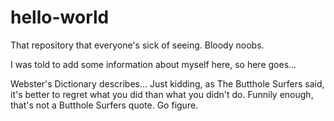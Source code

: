 # hello-world
That repository that everyone's sick of seeing. Bloody noobs.

I was told to add some information about myself here, so here goes...

Webster's Dictionary describes... Just kidding, as The Butthole Surfers said, it's better to regret what you did than what you didn't do. Funnily enough, that's not a Butthole Surfers quote. Go figure.
